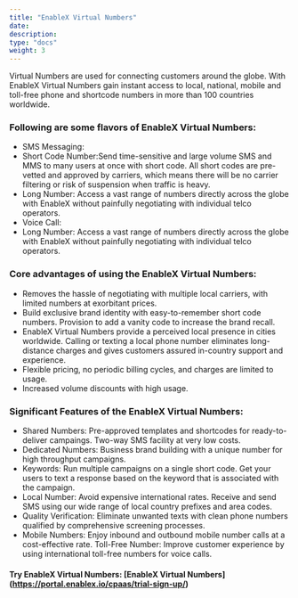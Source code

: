 ```yaml
---
title: "EnableX Virtual Numbers"
date: 
description:
type: "docs"
weight: 3
---
```

Virtual Numbers are used for connecting customers around the globe. With EnableX Virtual Numbers gain instant access to local, national, mobile and toll-free phone and shortcode numbers in more than 100 countries worldwide.

### Following are some flavors of EnableX Virtual Numbers:
- SMS Messaging:
-    Short Code Number:Send time-sensitive and large volume SMS and MMS to many users at once with short code. All short codes are pre-vetted and approved by carriers, which means there will be no carrier filtering or risk of suspension when traffic is heavy.
-    Long Number: 
Access a vast range of numbers directly across the globe with EnableX without painfully negotiating with individual telco operators.
- Voice Call:
-    Long Number: 
Access a vast range of numbers directly across the globe with EnableX without painfully negotiating with individual telco operators.

### Core advantages of using the EnableX Virtual Numbers:
- Removes the hassle of negotiating with multiple local carriers, with limited numbers at exorbitant prices. 
- Build exclusive brand identity with easy-to-remember short code numbers. Provision to add a vanity code to increase the brand recall.
- EnableX Virtual Numbers provide a perceived local presence in cities worldwide. Calling or texting a local phone number eliminates long-distance charges and gives customers assured in-country support and experience.
- Flexible pricing, no periodic billing cycles, and charges are limited to usage.
- Increased volume discounts with high usage. 

### Significant Features of the EnableX Virtual Numbers:
- Shared Numbers: Pre-approved templates and shortcodes for ready-to-deliver campaings. Two-way SMS facility at very low costs.
- Dedicated Numbers: Business brand building with a unique number for high throughput campaigns.
- Keywords: Run multiple campaigns on a single short code. Get your users to text a response based on the keyword that is associated with the campaign.
- Local Number: Avoid expensive international rates. Receive and send SMS using our wide range of local country prefixes and area codes.
- Quality Verification: Eliminate unwanted texts with clean phone numbers qualified by comprehensive screening processes.
- Mobile Numbers: Enjoy inbound and outbound mobile number calls at a cost-effective rate.
Toll-Free Number: Improve customer experience by using international toll-free numbers for voice calls.
#### Try EnableX Virtual Numbers: [EnableX Virtual Numbers] (https://portal.enablex.io/cpaas/trial-sign-up/)

